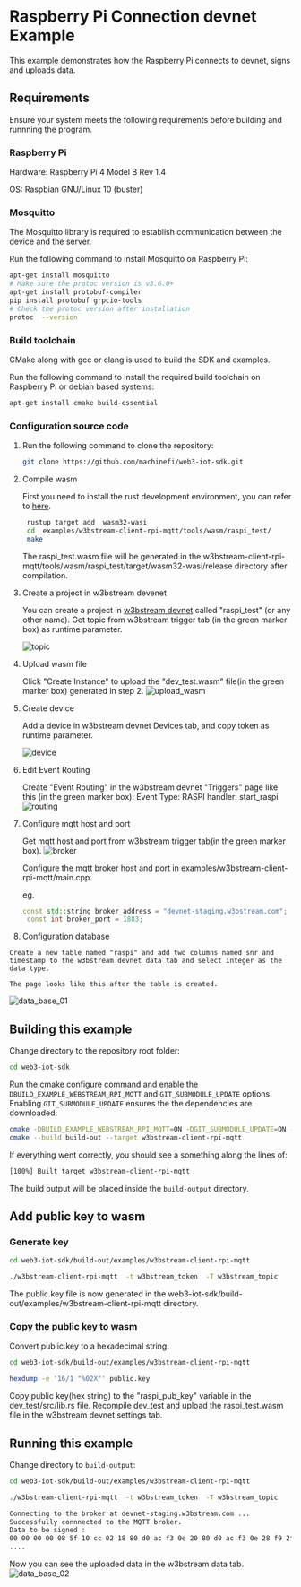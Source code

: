 # Raspberry Pi Connection devnet Example

This example demonstrates how the Raspberry Pi connects to devnet, signs and uploads data.

## Requirements

Ensure your system meets the following requirements before building and runnning the program.  


### Raspberry Pi

  Hardware: Raspberry Pi 4 Model B Rev 1.4

  OS: Raspbian GNU/Linux 10 (buster)

### Mosquitto

The Mosquitto library is required to establish communication between the device and the server.  

Run the following command to install Mosquitto on Raspberry Pi: 

```bash
apt-get install mosquitto
# Make sure the protoc version is v3.6.0+
apt-get install protobuf-compiler
pip install protobuf grpcio-tools
# Check the protoc version after installation
protoc  --version

```  


### Build toolchain

CMake along with gcc or clang is used to build the SDK and examples.

Run the following command to install the required build toolchain on Raspberry Pi or debian based systems:

```bash
apt-get install cmake build-essential
```  

### Configuration source code

  1. Run the following command to clone the repository:

      ```bash
      git clone https://github.com/machinefi/web3-iot-sdk.git

      ```
  2. Compile wasm
     
     First you need to install the rust development environment, you can refer to [here](https://datawithrust.com/chapter_2/chapter_2_1.html).

     ```bash
      rustup target add  wasm32-wasi
      cd  examples/w3bstream-client-rpi-mqtt/tools/wasm/raspi_test/
      make

     ```
     The raspi_test.wasm file will be generated in the w3bstream-client-rpi-mqtt/tools/wasm/raspi_test/target/wasm32-wasi/release directory after compilation.

  3. Create a project in w3bstream devenet

     You can create a project in [w3bstream devnet](https://devnet-staging.w3bstream.com) called "raspi_test" (or any other name). Get topic from w3bstream trigger tab (in the green marker box) as runtime parameter.

      ![topic](doc/topic.jpg)

  4. Upload  wasm file

     Click "Create Instance" to upload the "dev_test.wasm" file(in the green marker box) generated in step 2.
     ![upload_wasm](doc/upload_wasm.jpg)


  5. Create device

     Add a device in w3bstream devnet Devices tab, and copy token as runtime parameter.

     ![device](doc/device.jpg)
  
  6. Edit Event Routing
  
     Create "Event Routing"  in the w3bstream devnet "Triggers" page like this (in the green marker box):
     Event Type:  RASPI
     handler:  start_raspi
     ![routing](doc/routing.jpg)

  7. Configure mqtt host and port
     
     Get mqtt host and port from w3bstream trigger tab(in the green marker box).
     ![broker](doc/broker.jpg)

     Configure the mqtt broker host and port in examples/w3bstream-client-rpi-mqtt/main.cpp. 

     eg.

     ```C++
     const std::string broker_address = "devnet-staging.w3bstream.com";
	  const int broker_port = 1883;
     ```
  8. Configuration database

    Create a new table named "raspi" and add two columns named snr and timestamp to the w3bstream devnet data tab and select integer as the data type.

    The page looks like this after the table is created.
   ![data_base_01](doc/data_base_01.jpg)


## Building this example

Change directory to the repository root folder:

```bash
cd web3-iot-sdk
```

Run the cmake configure command and enable the `DBUILD_EXAMPLE_WEBSTREAM_RPI_MQTT` and `GIT_SUBMODULE_UPDATE` options. Enabling `GIT_SUBMODULE_UPDATE` ensures the the dependencies are downloaded:

```bash
cmake -DBUILD_EXAMPLE_WEBSTREAM_RPI_MQTT=ON -DGIT_SUBMODULE_UPDATE=ON -S ./ -B ./build-out
cmake --build build-out --target w3bstream-client-rpi-mqtt
```

If everything went correctly, you should see a something along the lines of:

```bash
[100%] Built target w3bstream-client-rpi-mqtt
```

The build output will be placed inside the `build-output` directory.

## Add public key to wasm

### Generate key

```bash
cd web3-iot-sdk/build-out/examples/w3bstream-client-rpi-mqtt

./w3bstream-client-rpi-mqtt  -t w3bstream_token  -T w3bstream_topic

```
The public.key file is now generated in the web3-iot-sdk/build-out/examples/w3bstream-client-rpi-mqtt directory.

### Copy the public key to wasm
Convert public.key to a hexadecimal string.

```bash
cd web3-iot-sdk/build-out/examples/w3bstream-client-rpi-mqtt

hexdump -e '16/1 "%02X"' public.key
```

Copy public key(hex string) to the "raspi_pub_key" variable in the dev_test/src/lib.rs file. Recompile dev_test and upload the raspi_test.wasm file in the w3bstream devnet settings tab. 

## Running this example

Change directory to `build-output`:

```bash
cd web3-iot-sdk/build-out/examples/w3bstream-client-rpi-mqtt

./w3bstream-client-rpi-mqtt  -t w3bstream_token  -T w3bstream_topic

Connecting to the broker at devnet-staging.w3bstream.com ...
Successfully connnected to the MQTT broker.
Data to be signed :
00 00 00 00 08 5f 10 cc 02 18 80 d0 ac f3 0e 20 80 d0 ac f3 0e 28 f9 2f 30 b4 1b 38 a2 cd 01 40 a3 23 48 f3 0f 50 b4 1b 5a 04 c3 29 12 16 62 06 c4 29 f6 3b fc 33 6a 10 37 61 65 36 33 39 63 35 36 30 35 63 37 63 65 64 64 74 8d d5
....

```
Now you can see the uploaded data in the w3bstream data tab.
![data_base_02](doc/data_base_02.jpg)

